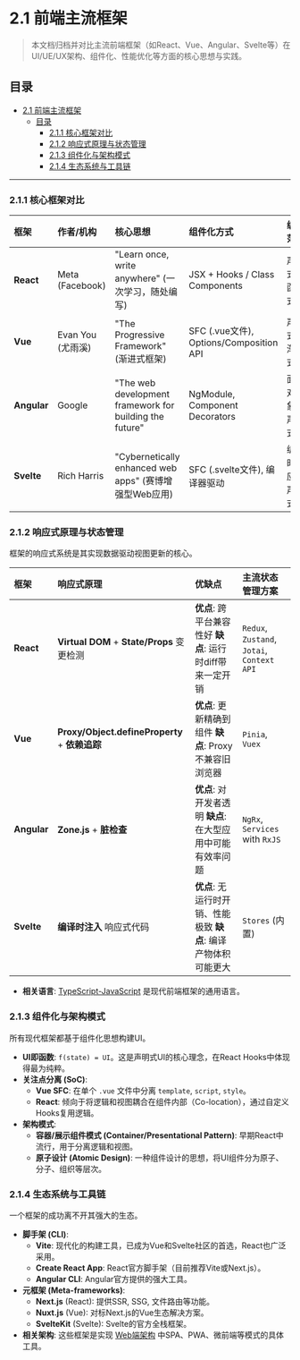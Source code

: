 # 2.1 前端主流框架

> 本文档归档并对比主流前端框架（如React、Vue、Angular、Svelte等）在UI/UE/UX架构、组件化、性能优化等方面的核心思想与实践。

## 目录

- [2.1 前端主流框架](#21-前端主流框架)
  - [目录](#目录)
    - [2.1.1 核心框架对比](#211-核心框架对比)
    - [2.1.2 响应式原理与状态管理](#212-响应式原理与状态管理)
    - [2.1.3 组件化与架构模式](#213-组件化与架构模式)
    - [2.1.4 生态系统与工具链](#214-生态系统与工具链)

---

### 2.1.1 核心框架对比

| 框架 | 作者/机构 | 核心思想 | 组件化方式 | 编程范式 |
| :--- | :--- | :--- | :--- | :--- |
| **React** | Meta (Facebook) | "Learn once, write anywhere" (一次学习，随处编写) | JSX + Hooks / Class Components | 声明式、函数式 |
| **Vue** | Evan You (尤雨溪) | "The Progressive Framework" (渐进式框架) | SFC (.vue文件), Options/Composition API | 声明式、渐进式 |
| **Angular** | Google | "The web development framework for building the future" | NgModule, Component Decorators | 面向对象、声明式 |
| **Svelte** | Rich Harris | "Cybernetically enhanced web apps" (赛博增强型Web应用) | SFC (.svelte文件), 编译器驱动 | 编译时响应、声明式 |

### 2.1.2 响应式原理与状态管理

框架的响应式系统是其实现数据驱动视图更新的核心。

| 框架 | 响应式原理 | 优缺点 | 主流状态管理方案 |
| :--- | :--- | :--- | :--- |
| **React** | **Virtual DOM** + **State/Props** 变更检测 | **优点**: 跨平台兼容性好 **缺点**: 运行时diff带来一定开销 | `Redux`, `Zustand`, `Jotai`, `Context API` |
| **Vue** | **Proxy/Object.defineProperty** + **依赖追踪** | **优点**: 更新精确到组件 **缺点**: Proxy不兼容旧浏览器 | `Pinia`, `Vuex` |
| **Angular** | **Zone.js** + **脏检查** | **优点**: 对开发者透明 **缺点**: 在大型应用中可能有效率问题 | `NgRx`, `Services` with `RxJS` |
| **Svelte** | **编译时注入** 响应式代码 | **优点**: 无运行时开销、性能极致 **缺点**: 编译产物体积可能更大 | `Stores` (内置) |

- **相关语言**: [TypeScript-JavaScript](../3.编程语言范式/3.4%20TypeScript-JavaScript.md) 是现代前端框架的通用语言。

### 2.1.3 组件化与架构模式

所有现代框架都基于组件化思想构建UI。

- **UI即函数**: `f(state) = UI`。这是声明式UI的核心理念，在React Hooks中体现得最为纯粹。
- **关注点分离 (SoC)**:
  - **Vue SFC**: 在单个 `.vue` 文件中分离 `template`, `script`, `style`。
  - **React**: 倾向于将逻辑和视图耦合在组件内部（Co-location），通过自定义Hooks复用逻辑。
- **架构模式**:
  - **容器/展示组件模式 (Container/Presentational Pattern)**: 早期React中流行，用于分离逻辑和视图。
  - **原子设计 (Atomic Design)**: 一种组件设计的思想，将UI组件分为原子、分子、组织等层次。

### 2.1.4 生态系统与工具链

一个框架的成功离不开其强大的生态。

- **脚手架 (CLI)**:
  - **Vite**: 现代化的构建工具，已成为Vue和Svelte社区的首选，React也广泛采用。
  - **Create React App**: React官方脚手架（目前推荐Vite或Next.js）。
  - **Angular CLI**: Angular官方提供的强大工具。
- **元框架 (Meta-frameworks)**:
  - **Next.js** (React): 提供SSR, SSG, 文件路由等功能。
  - **Nuxt.js** (Vue): 对标Next.js的Vue生态解决方案。
  - **SvelteKit** (Svelte): Svelte的官方全栈框架。
- **相关架构**: 这些框架是实现 [Web端架构](../1.终端类型/1.1%20Web端.md) 中SPA、PWA、微前端等模式的具体工具。
